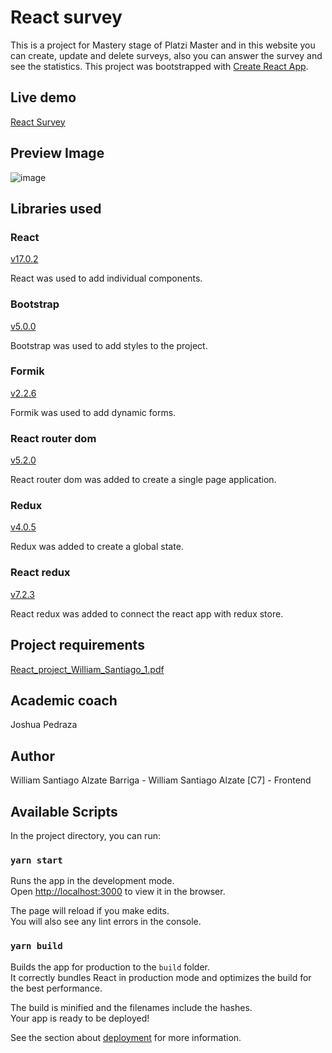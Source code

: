 # React survey

This is a project for Mastery stage of Platzi Master and in this website you can create, update and delete surveys, also you can answer the survey and see the statistics. This project was bootstrapped with [Create React App](https://github.com/facebook/create-react-app).

## Live demo

[React Survey](https://react-survey-platzi-master.herokuapp.com/)

## Preview Image

![image](https://user-images.githubusercontent.com/55466321/117750133-85285f80-b1d8-11eb-8226-f14c177324e6.png)

## Libraries used

### React

[v17.0.2](https://reactjs.org/)

React was used to add individual components.

### Bootstrap

[v5.0.0](https://getbootstrap.com/)

Bootstrap was used to add styles to the project.

### Formik

[v2.2.6](https://formik.org/)

Formik was used to add dynamic forms.

### React router dom

[v5.2.0](https://reacttraining.com/react-router/)

React router dom was added to create a single page application.

### Redux

[v4.0.5](https://redux.js.org/)

Redux was added to create a global state.

### React redux

[v7.2.3](https://react-redux.js.org/)

React redux was added to connect the react app with redux store.

## Project requirements

[React_project_William_Santiago_1.pdf](https://drive.google.com/file/d/1Qwz_8Q4asW5dmPdUlfbHyire_5S9HHiS/view?usp=sharing)

## Academic coach

Joshua Pedraza

## Author

William Santiago Alzate Barriga - William Santiago Alzate [C7] - Frontend

## Available Scripts

In the project directory, you can run:

### `yarn start`

Runs the app in the development mode.\
Open [http://localhost:3000](http://localhost:3000) to view it in the browser.

The page will reload if you make edits.\
You will also see any lint errors in the console.

### `yarn build`

Builds the app for production to the `build` folder.\
It correctly bundles React in production mode and optimizes the build for the best performance.

The build is minified and the filenames include the hashes.\
Your app is ready to be deployed!

See the section about [deployment](https://facebook.github.io/create-react-app/docs/deployment) for more information.

